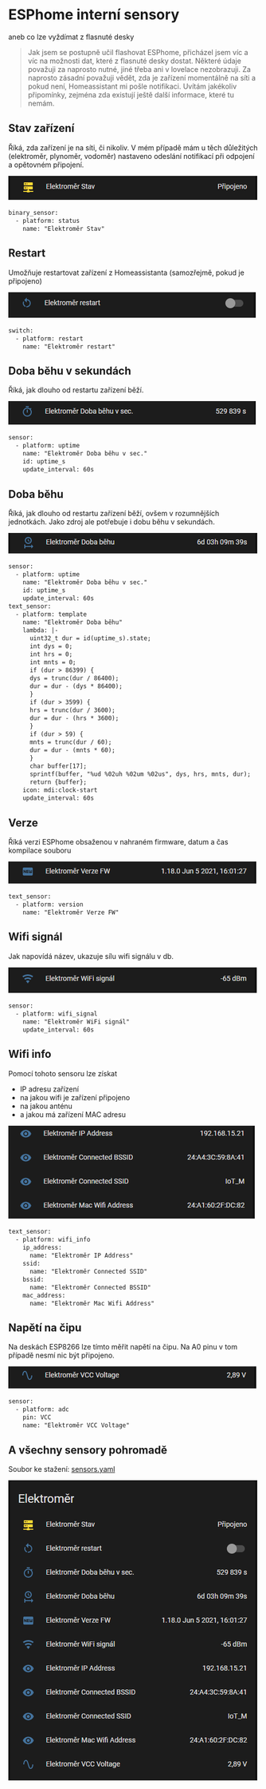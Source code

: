 # ESPhome interní sensory
 aneb co lze vyždímat z flasnuté desky
> Jak jsem se postupně učil flashovat ESPhome, přicházel jsem víc a víc na možnosti dat, které z flasnuté desky dostat.
> Některé údaje považuji za naprosto nutné, jiné třeba ani v lovelace nezobrazuji.
> Za naprosto zásadní považuji vědět, zda je zařízení momentálně na síti a pokud není, Homeassistant mi pošle notifikaci. 
> Uvítám jakékoliv připomínky, zejména zda existují ještě další informace, které tu nemám.
## Stav zařízení
Říká, zda zařízení je na síti, či nikoliv. V mém případě mám u těch důležitých (elektroměr, plynoměr, vodoměr) nastaveno odeslání notifikací při odpojení a opětovném připojení.

![](https://github.com/mamo-nick/esphome-sensors/blob/main/picture/Stav.png)
```
binary_sensor:
  - platform: status
    name: "Elektroměr Stav"
```
## Restart
Umožňuje restartovat zařízení z Homeassistanta (samozřejmě, pokud je připojeno)

![](https://github.com/mamo-nick/esphome-sensors/blob/main/picture/Restart.png)
```
switch:
  - platform: restart
    name: "Elektroměr restart"
```
## Doba běhu v sekundách
Říká, jak dlouho od restartu zařízení běží. 

![](https://github.com/mamo-nick/esphome-sensors/blob/main/picture/Doba_behu_v_sec.png)
```
sensor:
  - platform: uptime
    name: "Elektroměr Doba běhu v sec."
    id: uptime_s
    update_interval: 60s
```
## Doba běhu
Říká, jak dlouho od restartu zařízení běží, ovšem v rozumnějších jednotkách. 
Jako zdroj ale potřebuje i dobu běhu v sekundách.   

![](https://github.com/mamo-nick/esphome-sensors/blob/main/picture/Doba_behu.png)
```
sensor:
  - platform: uptime
    name: "Elektroměr Doba běhu v sec."
    id: uptime_s
    update_interval: 60s
text_sensor:
  - platform: template
    name: "Elektroměr Doba běhu"
    lambda: |-
      uint32_t dur = id(uptime_s).state;
      int dys = 0;
      int hrs = 0;
      int mnts = 0;
      if (dur > 86399) {
      dys = trunc(dur / 86400);
      dur = dur - (dys * 86400);
      }
      if (dur > 3599) {
      hrs = trunc(dur / 3600);
      dur = dur - (hrs * 3600);
      }
      if (dur > 59) {
      mnts = trunc(dur / 60);
      dur = dur - (mnts * 60);
      }
      char buffer[17];
      sprintf(buffer, "%ud %02uh %02um %02us", dys, hrs, mnts, dur);
      return {buffer};
    icon: mdi:clock-start
    update_interval: 60s
```
##  Verze
Říká verzi ESPhome obsaženou v nahraném firmware, datum a čas kompilace souboru

![](https://github.com/mamo-nick/esphome-sensors/blob/main/picture/Verze.png)
```
text_sensor:
  - platform: version
    name: "Elektroměr Verze FW"
```
##  Wifi signál
Jak napovídá název, ukazuje sílu wifi signálu v db. 

![](https://github.com/mamo-nick/esphome-sensors/blob/main/picture/Wifi_signal.png)
```
sensor:
  - platform: wifi_signal
    name: "Elektroměr WiFi signál"
    update_interval: 60s
```
## Wifi info
Pomocí tohoto sensoru  lze získat
 - IP adresu zařízení
 - na jakou wifi je zařízení připojeno
 - na jakou anténu
 - a jakou má zařízení MAC adresu

![](https://github.com/mamo-nick/esphome-sensors/blob/main/picture/Wifi.png)
```
text_sensor:
  - platform: wifi_info
    ip_address:
      name: "Elektroměr IP Address"
    ssid:
      name: "Elektroměr Connected SSID"
    bssid:
      name: "Elektroměr Connected BSSID"
    mac_address:
      name: "Elektroměr Mac Wifi Address"
```
## Napětí na čipu
Na deskách ESP8266 lze tímto měřit napětí na čipu. Na A0 pinu v tom případě nesmí nic být připojeno.

![](https://github.com/mamo-nick/esphome-sensors/blob/main/picture/Voltage.png)
```
sensor:
  - platform: adc
    pin: VCC
    name: "Elektroměr VCC Voltage"
```
## A všechny sensory pohromadě
Soubor ke stažení: [sensors.yaml](https://github.com/mamo-nick/esphome-sensors/blob/main/sensors.yaml)

![](https://github.com/mamo-nick/esphome-sensors/blob/main/picture/ESPhome_sensors.png)
